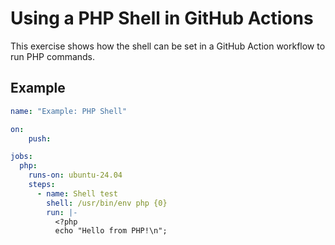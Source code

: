 # Using a PHP Shell in GitHub Actions

This exercise shows how the shell can be set in a GitHub Action workflow to run PHP commands.

## Example

```yaml
name: "Example: PHP Shell"

on:
    push:

jobs:
  php:
    runs-on: ubuntu-24.04
    steps:
      - name: Shell test
        shell: /usr/bin/env php {0}
        run: |-
          <?php
          echo "Hello from PHP!\n";
```
